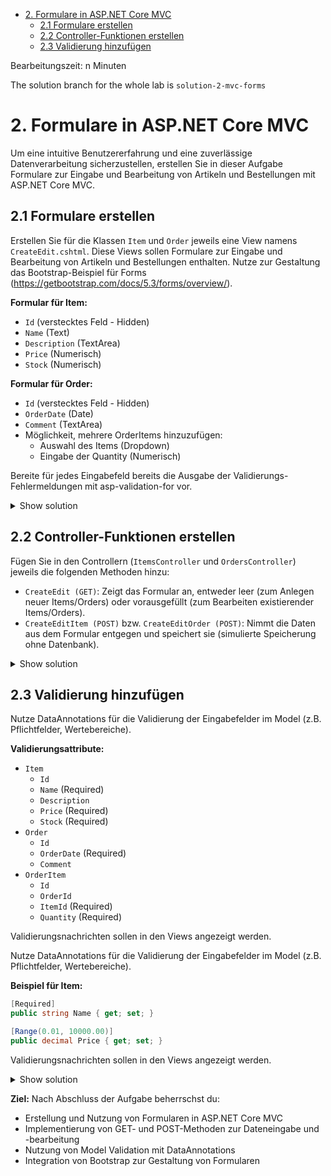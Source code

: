 - [2. Formulare in ASP.NET Core MVC](#2-formulare-in-aspnet-core-mvc)
  - [2.1 Formulare erstellen](#21-formulare-erstellen)
  - [2.2 Controller-Funktionen erstellen](#22-controller-funktionen-erstellen)
  - [2.3 Validierung hinzufügen](#23-validierung-hinzufügen)

Bearbeitungszeit: n Minuten

The solution branch for the whole lab is `solution-2-mvc-forms`

# 2. Formulare in ASP.NET Core MVC

Um eine intuitive Benutzererfahrung und eine zuverlässige Datenverarbeitung sicherzustellen, erstellen Sie in dieser Aufgabe Formulare zur Eingabe und Bearbeitung von Artikeln und Bestellungen mit ASP.NET Core MVC.

## 2.1 Formulare erstellen

Erstellen Sie für die Klassen `Item` und `Order` jeweils eine View namens `CreateEdit.cshtml`. Diese Views sollen Formulare zur Eingabe und Bearbeitung von Artikeln und Bestellungen enthalten. Nutze zur Gestaltung das Bootstrap-Beispiel für Forms (<https://getbootstrap.com/docs/5.3/forms/overview/>).

**Formular für Item:**

- `Id` (verstecktes Feld - Hidden)
- `Name` (Text)
- `Description` (TextArea)
- `Price` (Numerisch)
- `Stock` (Numerisch)

**Formular für Order:**

- `Id` (verstecktes Feld - Hidden)
- `OrderDate` (Date)
- `Comment` (TextArea)
- Möglichkeit, mehrere OrderItems hinzuzufügen:
  - Auswahl des Items (Dropdown)
  - Eingabe der Quantity (Numerisch)

Bereite für jedes Eingabefeld bereits die Ausgabe der Validierungs-Fehlermeldungen mit asp-validation-for vor.

<details>
<summary>Show solution</summary>
<p>

**/InventoryManagement.Mvc/Views/Items/CreateEdit.cshtml**

```html
@model Item

@{
	ViewData["Title"] = Model.Id == 0 ? "Neuer Artikel" : "Artikel " + Model.Id;
}

<h1>@ViewData["Title"]</h1>

<p>
	<a class="btn btn-primary" asp-controller="Items" asp-action="Overview">Zurück zur Übersicht</a>
</p>

<hr />

<form method="post" asp-controller="Items" asp-action="CreateEditItem">
	<div class="mb-3">
		<label asp-for="Id" class="form-label">Id</label>
		<input asp-for="Id" class="form-control" disabled readonly />
	</div>
	<div class="mb-3">
		<label asp-for="Name" class="form-label">Name</label>
		<input asp-for="Name" class="form-control" />
		<span class="text-danger" asp-validation-for="Name"></span>
	</div>
	<div class="mb-3">
		<label asp-for="Description" class="form-label">Description</label>
		<textarea asp-for="Description" class="form-control"></textarea>
	</div>
	<div class="mb-3">
		<label asp-for="Price" class="form-label">Price</label>
		<input type="number" asp-for="Price" class="form-control" />
		<span class="text-danger" asp-validation-for="Price"></span>
	</div>
	<div class="mb-3">
		<label asp-for="Stock" class="form-label">Stock</label>
		<input type="number" min="0" asp-for="Stock" class="form-control" />
		<span class="text-danger" asp-validation-for="Stock"></span>
	</div>
	<button type="submit" class="btn btn-primary">Save</button>
</form>
```

**/InventoryManagement.Mvc/Views/**

```html
```

</p>
</details>

## 2.2 Controller-Funktionen erstellen

Fügen Sie in den Controllern (`ItemsController` und `OrdersController`) jeweils die folgenden Methoden hinzu:

- `CreateEdit (GET)`: Zeigt das Formular an, entweder leer (zum Anlegen neuer Items/Orders) oder vorausgefüllt (zum Bearbeiten existierender Items/Orders).
- `CreateEditItem (POST)` bzw. `CreateEditOrder (POST)`: Nimmt die Daten aus dem Formular entgegen und speichert sie (simulierte Speicherung ohne Datenbank).

<details>
<summary>Show solution</summary>
<p>

**/InventoryManagement.Mvc/Controllers/ItemsController.cs**

```cs
// GET-Methode
public IActionResult CreateEdit(int? id)
{
    // Logik zum Laden existierender Daten oder Erstellen neuer Instanz
    return View(item);
}

// POST-Methode
public IActionResult CreateEditItem(Item item)
{
    // Logik zur Verarbeitung der eingegebenen Daten
    return RedirectToAction(nameof(Overview));
}
```

**/InventoryManagement.Mvc/Controllers/OrdersController.cs**

```cs
// GET-Methode
public IActionResult CreateEdit(int? id)
{
    // Logik zum Laden existierender Daten oder Erstellen neuer Instanz
    return View(order);
}

// POST-Methode
public IActionResult CreateEditOrder(Order order)
{
    // Logik zur Verarbeitung der eingegebenen Daten
    return RedirectToAction(nameof(Overview));
}
```

</p>
</details>

## 2.3 Validierung hinzufügen

Nutze DataAnnotations für die Validierung der Eingabefelder im Model (z.B. Pflichtfelder, Wertebereiche).

**Validierungsattribute:**

- `Item`
  - `Id`
  - `Name` (Required)
  - `Description`
  - `Price` (Required)
  - `Stock` (Required)
- `Order`
  - `Id`
  - `OrderDate` (Required)
  - `Comment`
- `OrderItem`
  - `Id`
  - `OrderId`
  - `ItemId` (Required)
  - `Quantity` (Required)

Validierungsnachrichten sollen in den Views angezeigt werden.

Nutze DataAnnotations für die Validierung der Eingabefelder im Model (z.B. Pflichtfelder, Wertebereiche).

**Beispiel für Item:**

```cs
[Required]
public string Name { get; set; }

[Range(0.01, 10000.00)]
public decimal Price { get; set; }
```

Validierungsnachrichten sollen in den Views angezeigt werden.

<details>
<summary>Show solution</summary>
<p>

**/**

```cs
```

</p>
</details>

**Ziel:** Nach Abschluss der Aufgabe beherrschst du:

- Erstellung und Nutzung von Formularen in ASP.NET Core MVC
- Implementierung von GET- und POST-Methoden zur Dateneingabe und -bearbeitung
- Nutzung von Model Validation mit DataAnnotations
- Integration von Bootstrap zur Gestaltung von Formularen
